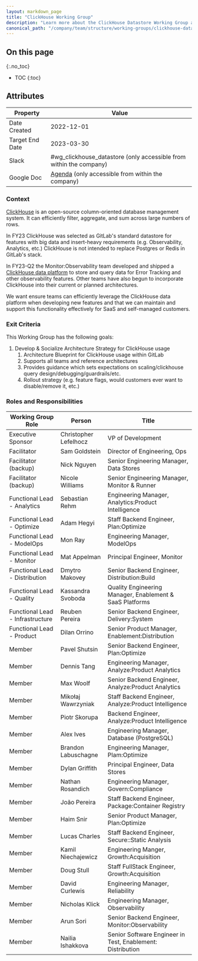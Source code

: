```yaml
---
layout: markdown_page
title: "ClickHouse Working Group"
description: "Learn more about the ClickHouse Datastore Working Group attributes, goals, roles and responsibilities."
canonical_path: "/company/team/structure/working-groups/clickhouse-datastore/"
---
```


## On this page
{:.no_toc}

- TOC
{:toc}

## Attributes

| Property        | Value           |
|-----------------|-----------------|
| Date Created    | 2022-12-01 |
| Target End Date | 2023-03-30 |
| Slack           | #wg_clickhouse_datastore (only accessible from within the company) |
| Google Doc      | [Agenda](https://docs.google.com/document/d/1ZZ7fE7s18Yxww9wp0-lO7mFxJmwop3pWvqINCQPNubA/edit#) (only accessible from within the company) |

### Context

[ClickHouse](https://clickhouse.com) is an open-source column-oriented database management system. It can efficiently filter, aggregate, and sum across large numbers of rows.

In FY23 ClickHouse was selected as GitLab's standard datastore for features with big data and insert-heavy requirements (e.g. Observability, Analytics, etc.)  ClickHouse is not intended to replace Postgres or Redis in GitLab's stack.

In FY23-Q2 the Monitor:Observability team developed and shipped a [ClickHouse data platform](https://gitlab.com/groups/gitlab-org/-/epics/7772) to store and query data for Error Tracking and other observability features.  Other teams have also begun to incorporate ClickHouse into their current or planned architectures.  

We want ensure teams can efficiently leverage the ClickHouse data platform when developing new features and that we can maintain and support this functionality effectively for SaaS and self-managed customers.




### Exit Criteria 

This Working Group has the following goals:

1. Develop & Socialize Architecture Strategy for ClickHouse usage
   1. Architecture Blueprint for ClickHouse usage within GitLab
   1. Supports all teams and reference architectures
   1. Provides guidance which sets expectations on scaling/clickhouse query design/debugging/guardrails/etc.  
   1. Rollout strategy (e.g. feature flags, would customers ever want to disable/remove it, etc.)


### Roles and Responsibilities

| Working Group Role    | Person                | Title                          |
|-----------------------|-----------------------|--------------------------------|
| Executive Sponsor     | Christopher Lefelhocz | VP of Development            |
| Facilitator | Sam Goldstein | Director of Engineering, Ops |
| Facilitator (backup) | Nick Nguyen | Senior Engineering Manager, Data Stores |
| Facilitator (backup) | Nicole Williams | Senior Engineering Manager, Monitor & Runner |
| Functional Lead - Analytics | Sebastian Rehm | Engineering Manager, Analytics:Product Intelligence  |
| Functional Lead - Optimize | Adam Hegyi | Staff Backend Engineer, Plan:Optimize |
| Functional Lead - ModelOps | Mon Ray| Engineering Manager, ModelOps |
| Functional Lead - Monitor | Mat Appelman | Principal Engineer, Monitor |
| Functional Lead - Distribution | Dmytro Makovey | Senior Backend Engineer, Distribution:Build|
| Functional Lead - Quality | Kassandra Svoboda | Quality Engineering Manager, Enablement & SaaS Platforms |
| Functional Lead - Infrastructure | Reuben Pereira | Senior Backend Engineer, Delivery:System |
| Functional Lead - Product | Dilan Orrino | Senior Product Manager, Enablement:Distribution |
| Member | Pavel Shutsin | Senior Backend Engineer, Plan:Optimize |
| Member | Dennis Tang | Engineering Manager, Analyze:Product Analytics |
| Member | Max Woolf            | Senior Backend Engineer, Analyze:Product Analytics |
| Member | Mikołaj Wawrzyniak   | Staff Backend Engineer, Analyze:Product Intelligence |
| Member | Piotr Skorupa   | Backend Engineer, Analyze:Product Intelligence |
| Member | Alex Ives | Engineering Manager, Database (PostgreSQL) |
| Member | Brandon Labuschagne | Engineering Manager, Plam:Optimize |
| Member | Dylan Griffith | Principal Engineer, Data Stores |
| Member | Nathan Rosandich | Engineering Manager, Govern:Compliance |
| Member | João Pereira | Staff Backend Engineer, Package:Container Registry |
| Member | Haim Snir | Senior Product Manager, Plan:Optimize |
| Member | Lucas Charles | Staff Backend Engineer, Secure::Static Analysis |
| Member | Kamil Niechajewicz | Engineering Manger, Growth:Acquisition  |
| Member | Doug Stull | Staff FullStack Engineer, Growth:Acquisition  |
| Member | David Curlewis | Engineering Manager, Reliability |
| Member | Nicholas Klick | Engineering Manager, Observability |
| Member | Arun Sori | Senior Backend Engineer, Monitor:Observability |
| Member | Nailia Ishakkova | Senior Software Engineer in Test, Enablement: Distribution |
